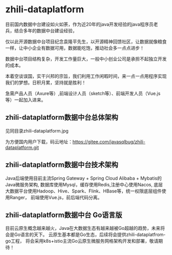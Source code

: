 # zhili-dataplatform

目前国内数据中台建设如火如荼，作为近20年的java开发经验的java程序员老兵，结合多年的数据中台建设经验，

仅以此开源数据中台项目纪念袁隆平先生，以开源精神回馈社区，让数据就像粮食一样，让中小企业有数据可用，数据能吃饱，推动社会多一点点进步！

数据中台项目结构复杂，开发工作量巨大，一般中小创业公司是承担不起独立开发的成本。

本着空谈误国，实干兴邦的宗旨，我们利用工作闲暇时间，来一点一点用程序实现我们的梦想。日积月累，坚持就是胜利！

急需产品人员（Axure等）,前端设计人员（sketch等）、前端开发人员（Vue.js等）一起加入进来。

## zhili-dataplatform数据中台总体架构

见同目录zhili-dataplatform.jpg

为方便国内用户下载，码云地址：https://gitee.com/javasqlbug/zhili-dataplatform.git

## zhili-dataplatform数据中台技术架构

Java后端使用目前主流Spring Gateway + Spring Cloud Alibaba + Mybatis的Java微服务架构,
数据库使用Mysql，缓存使用Redis,注册中心使用Nacos,
底层大数据平台使用Hadoop、Hive、Spark、Flink、HBase等，统一权限底层组件使用Ranger，
前端使用Vue.js，前后端代码分离。

## zhili-dataplatform数据中台 Go语言版
目前云原生概念越来越火，Java在大数据生态有越来越被Go超越的趋势，未来将会是Go语言的天下。
云原生基本都是Go生态，后续将会提供zhili-dataplatfrom-go工程，
将会采用k8s+istio主流Go云原生微服务网格架构开发和部署，敬请期待！
